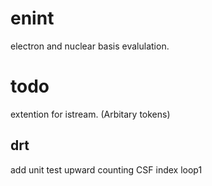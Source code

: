 # enint
  electron and nuclear basis evalulation.

# todo
  extention for istream. (Arbitary tokens)

## drt
   add unit test
   upward counting
   CSF index
   loop1
   